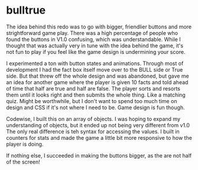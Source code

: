 # bulltrue
The idea behind this redo was to go with bigger, friendlier buttons and more strightforward game play. There was a high percentage of people who found the buttons in V1.0 confusing, which was understandable. While I thought that was actually very in tune with the idea behind the game, it's not fun to play if you feel like the game design is undermining your score.

I experimented a ton with button states and animations. Through most of development I had the fact box itself move over to the BULL side or True side. But that threw off the whole design and was abandoned, but gave me an idea for another game where the player is given 10 facts and told ahead of time that half are true and half are false. The player sorts and resorts them until it looks right and then submits the whole thing. Like a matching quiz. Might be worthwhile, but I don't want to spend too much time on design and CSS if it's not where I need to be. Game design is fun though.

Codewise, I built this on an array of objects. I was hoping to expand my understanding of objects, but it ended up not being very different from v1.0 The only real difference is teh syntax for accessing the values. I built in counters for stats and made the game a little bit more responsive to how the player is doing. 

If nothing else, I succeeded in making the buttons bigger, as the are not half of the screen!
